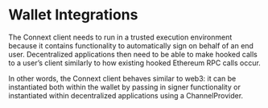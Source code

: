 # Wallet Integrations

The Connext client needs to run in a trusted execution environment because it contains functionality to automatically sign on behalf of an end user. Decentralized applications then need to be able to make hooked calls to a user’s client similarly to how existing hooked Ethereum RPC calls occur.

In other words, the Connext client behaves similar to web3: it can be instantiated both within the wallet by passing in signer functionality or instantiated within decentralized applications using a ChannelProvider.


